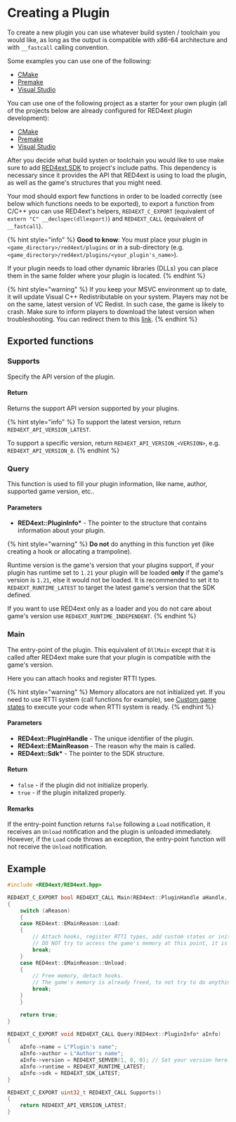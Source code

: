 # Creating a Plugin

To create a new plugin you can use whatever build systen / toolchain you would like, as long as the output is compatible with x86-64 architecture and with `__fastcall` calling convention.

Some examples you can use one of the following:

* [CMake](https://cmake.org/)
* [Premake](https://premake.github.io/)
* [Visual Studio](https://visualstudio.microsoft.com/)

You can use one of the following project as a starter for your own plugin (all of the projects below are already configured for RED4ext plugin development):

* [CMake](https://github.com/WopsS/RED4ext.Example.CMake)
* [Premake](https://github.com/WopsS/RED4ext.Example.Premake)
* [Visual Studio](https://github.com/WopsS/RED4ext.Example.VisualStudio)

After you decide what build systen or toolchain you would like to use make sure to add [RED4ext.SDK](https://github.com/WopsS/RED4ext.SDK) to project's include paths. This dependency is necessary since it provides the API that RED4ext is using to load the plugin, as well as the game's structures that you might need.

Your mod should export few functions in order to be loaded correctly (see below which functions needs to be exported), to export a function from C/C++ you can use RED4ext's helpers, `RED4EXT_C_EXPORT` (equivalent of `extern "C" __declspec(dllexport)`) and `RED4EXT_CALL` (equivalent of `__fastcall`).

{% hint style="info" %}
**Good to know**: You must place your plugin in `<game_directory>/red4ext/plugins` or in a sub-directory (e.g. `<game_directory>/red4ext/plugins/<your_plugin's_name>`).

If your plugin needs to load other dynamic libraries (DLLs) you can place them in the same folder where your plugin is located.
{% endhint %}

{% hint style="warning" %}
If you keep your MSVC environment up to date, it will update Visual C++ Redistributable on your system. Players may not be on the same, latest version of VC Redist. In such case, the game is likely to crash. Make sure to inform players to download the latest version when troubleshooting. You can redirect them to this [link](https://aka.ms/vs/17/release/vc\_redist.x64.exe).
{% endhint %}

## Exported functions

### Supports

Specify the API version of the plugin.

#### Return

Returns the support API version supported by your plugins.

{% hint style="info" %}
To support the latest version, return `RED4EXT_API_VERSION_LATEST`.

To support a specific version, return `RED4EXT_API_VERSION_<VERSION>`, e.g. `RED4EXT_API_VERSION_0`.
{% endhint %}

### Query

This function is used to fill your plugin information, like name, author, supported game version, etc..

#### Parameters

* **RED4ext::PluginInfo\*** - The pointer to the structure that contains information about your plugin.

{% hint style="warning" %}
**Do not** do anything in this function yet (like creating a hook or allocating a trampoline).

Runtime version is the game's version that your plugins support, if your plugin has runtime set to `1.21` your plugin will be loaded **only** if the game's version is `1.21`, else it would not be loaded. It is recommended to set it to `RED4EXT_RUNTIME_LATEST` to target the latest game's version that the SDK defined.

If you want to use RED4ext only as a loader and you do not care about game's version use `RED4EXT_RUNTIME_INDEPENDENT`.
{% endhint %}

### Main

The entry-point of the plugin. This equivalent of `DllMain` except that it is called after RED4ext make sure that your plugin is compatible with the game's version.

Here you can attach hooks and register RTTI types.

{% hint style="warning" %}
Memory allocators are not initialized yet. If you need to use RTTI system (call functions for example), see [Custom game states](custom-game-states.md) to execute your code when RTTI system is ready.
{% endhint %}

#### Parameters

* **RED4ext::PluginHandle** - The unique identifier of the plugin.
* **RED4ext::EMainReason** - The reason why the main is called.
* **RED4ext::Sdk\*** - The pointer to the SDK structure.

#### Return

* `false` - if the plugin did not initialize properly.
* `true` - if the plugin initalized properly.

#### Remarks

If the entry-point function returns `false` following a `Load` notification, it receives an `Unload` notification and the plugin is unloaded immediately. However, if the `Load` code throws an exception, the entry-point function will not receive the `Unload` notification.

## Example

```cpp
#include <RED4ext/RED4ext.hpp>

RED4EXT_C_EXPORT bool RED4EXT_CALL Main(RED4ext::PluginHandle aHandle, RED4ext::EMainReason aReason, const RED4ext::Sdk* aSdk)
{
    switch (aReason)
    {
    case RED4ext::EMainReason::Load:
    {
        // Attach hooks, register RTTI types, add custom states or initalize your application.
        // DO NOT try to access the game's memory at this point, it is not initalized yet.
        break;
    }
    case RED4ext::EMainReason::Unload:
    {
        // Free memory, detach hooks.
        // The game's memory is already freed, to not try to do anything with it.
        break;
    }
    }

    return true;
}

RED4EXT_C_EXPORT void RED4EXT_CALL Query(RED4ext::PluginInfo* aInfo)
{
    aInfo->name = L"Plugin's name";
    aInfo->author = L"Author's name";
    aInfo->version = RED4EXT_SEMVER(1, 0, 0); // Set your version here.
    aInfo->runtime = RED4EXT_RUNTIME_LATEST;
    aInfo->sdk = RED4EXT_SDK_LATEST;
}

RED4EXT_C_EXPORT uint32_t RED4EXT_CALL Supports()
{
    return RED4EXT_API_VERSION_LATEST;
}
```

